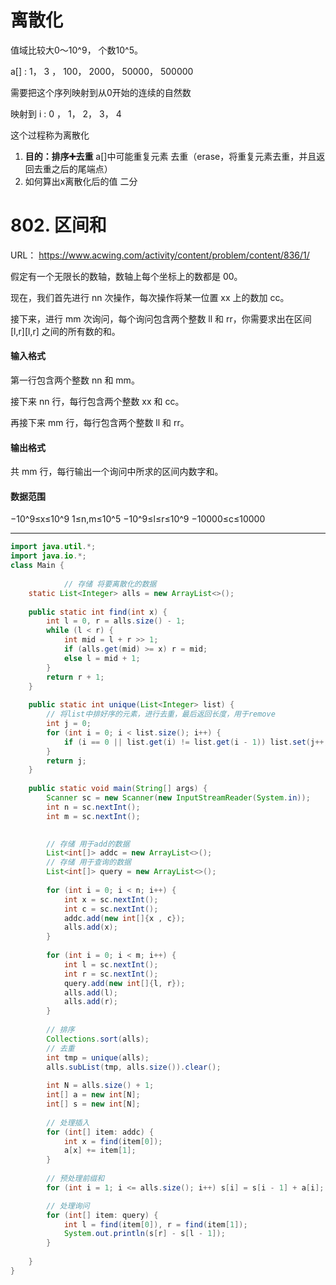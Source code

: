 # 离散化

值域比较大0～10^9， 个数10^5。

a[] : 1， 3 ， 100， 2000， 50000， 500000

需要把这个序列映射到从0开始的连续的自然数

映射到 i : 0 ， 1， 2， 3， 4

这个过程称为离散化

1. **目的：排序➕去重** a[]中可能重复元素 去重（erase，将重复元素去重，并且返回去重之后的尾端点）
2. 如何算出x离散化后的值 二分



# 802. 区间和

URL： https://www.acwing.com/activity/content/problem/content/836/1/

假定有一个无限长的数轴，数轴上每个坐标上的数都是 00。

现在，我们首先进行 nn 次操作，每次操作将某一位置 xx 上的数加 cc。

接下来，进行 mm 次询问，每个询问包含两个整数 ll 和 rr，你需要求出在区间 [l,r][l,r] 之间的所有数的和。

#### 输入格式

第一行包含两个整数 nn 和 mm。

接下来 nn 行，每行包含两个整数 xx 和 cc。

再接下来 mm 行，每行包含两个整数 ll 和 rr。

#### 输出格式

共 mm 行，每行输出一个询问中所求的区间内数字和。

#### 数据范围

−10^9≤x≤10^9
1≤n,m≤10^5
−10^9≤l≤r≤10^9
−10000≤c≤10000

---



```java
import java.util.*;
import java.io.*;
class Main {
    
            // 存储 将要离散化的数据
    static List<Integer> alls = new ArrayList<>();
    
    public static int find(int x) {
        int l = 0, r = alls.size() - 1;
        while (l < r) {
            int mid = l + r >> 1;
            if (alls.get(mid) >= x) r = mid;
            else l = mid + 1;
        }
        return r + 1;
    }
    
    public static int unique(List<Integer> list) {
        // 将list中排好序的元素，进行去重，最后返回长度，用于remove
        int j = 0;
        for (int i = 0; i < list.size(); i++) {
            if (i == 0 || list.get(i) != list.get(i - 1)) list.set(j++, list.get(i));
        }
        return j;
    }
    
    public static void main(String[] args) {
        Scanner sc = new Scanner(new InputStreamReader(System.in));
        int n = sc.nextInt();
        int m = sc.nextInt();
        

        // 存储 用于add的数据
        List<int[]> addc = new ArrayList<>();
        // 存储 用于查询的数据
        List<int[]> query = new ArrayList<>();
        
        for (int i = 0; i < n; i++) {
            int x = sc.nextInt();
            int c = sc.nextInt();
            addc.add(new int[]{x , c});
            alls.add(x);
        }
        
        for (int i = 0; i < m; i++) {
            int l = sc.nextInt();
            int r = sc.nextInt();
            query.add(new int[]{l, r});
            alls.add(l);
            alls.add(r);
        }
        
        // 排序
        Collections.sort(alls);
        // 去重
        int tmp = unique(alls);
        alls.subList(tmp, alls.size()).clear();
        
        int N = alls.size() + 1;
        int[] a = new int[N];
        int[] s = new int[N];
        
        // 处理插入
        for (int[] item: addc) {
            int x = find(item[0]);
            a[x] += item[1];
        }
        
        // 预处理前缀和
        for (int i = 1; i <= alls.size(); i++) s[i] = s[i - 1] + a[i];

        // 处理询问
        for (int[] item: query) {
            int l = find(item[0]), r = find(item[1]);
            System.out.println(s[r] - s[l - 1]);
        }
        
    }
}
```



